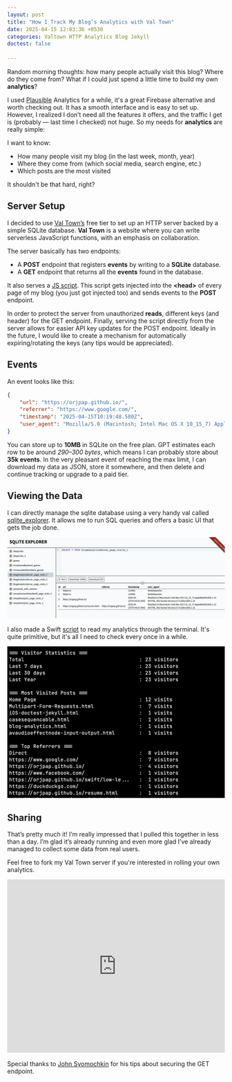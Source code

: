 ```yaml
---
layout: post
title: "How I Track My Blog’s Analytics with Val Town"
date: 2025-04-15 12:03:36 +0530
categories: Valtown HTTP Analytics Blog Jekyll
doctest: false

---
```


Random morning thoughts: how many people actually visit this blog? Where do they come from? What if I could just spend a little time to build my own **analytics**?

I used [Plausible](https://plausible.io) Analytics for a while, it's a great Firebase alternative and worth checking out. It has a smooth interface and is easy to set up. However, I realized I don’t need all the features it offers, and the traffic I get is (probably — last time I checked) not huge. So my needs for **analytics** are really simple:

I want to know:

- How many people visit my blog (in the last week, month, year)
- Where they come from (which social media, search engine, etc.)
- Which posts are the most visited

It shouldn't be that hard, right?

## Server Setup

I decided to use [Val Town’s](https://www.val.town/dashboard) free tier to set up an HTTP server backed by a simple SQLite database. **Val Town** is a website where you can write serverless JavaScript functions, with an emphasis on collaboration.

The server basically has two endpoints:

- A **POST** endpoint that registers **events** by writing to a **SQLite** database.
- A **GET** endpoint that returns all the **events** found in the database.

It also serves a [JS script](https://orjpap-bloganalyticsserver.web.val.run/analytics.js). This script gets injected into the **\<head\>** of every page of my blog (you just got injected too) and sends events to the **POST** endpoint.

In order to protect the server from unauthorized **reads**, different keys (and header) for the GET endpoint. Finally, serving the script directly from the server allows for easier API key updates for the POST endpoint. Ideally in the future, I would like to create a mechanism for automatically expiring/rotating the keys (any tips would be appreciated).


## Events

An event looks like this:

```json
{
    "url": "https://orjpap.github.io/",
    "referrer": "https://www.google.com/",
    "timestamp": "2025-04-15T10:19:48.580Z",
    "user_agent": "Mozilla/5.0 (Macintosh; Intel Mac OS X 10_15_7) AppleWebKit/605.1.15 (KHTML, like Gecko) Version/18.5 Safari/605.1.15"
}
```

You can store up to **10MB** in SQLite on the free plan. GPT estimates each row to be around *290–300 bytes*, which means I can probably store about **35k events**. In the very pleasant event of reaching the max limit, I can download my data as JSON, store it somewhere, and then delete and continue tracking or upgrade to a paid tier.

## Viewing the Data

I can directly manage the sqlite database using a very handy val called [sqlite_explorer](https://www.val.town/v/nbbaier/sqlite_explorer). It allows me to run SQL queries and offers a basic UI that gets the job done.

![sqlite-explorer](/assets/images/2025-04-15-blog-analytics.assets/sqlite-explorer.png)

I also made a Swift [script](https://github.com/orjpap/orjpap.github.io/blob/8bbc591d0df3430e839d1c8e801532179b9ec40d/scripts/analytics.swift) to read my analytics through the terminal. It's quite primitive, but it's all I need to check every once in a while.

![1](/assets/images/2025-04-15-blog-analytics.assets/analytics-swift-terminal.png)

## Sharing

That’s pretty much it! I’m really impressed that I pulled this together in less than a day. I’m glad it’s already running and even more glad I’ve already managed to collect some data from real users.

Feel free to fork my Val Town server if you're interested in rolling your own analytics.

<iframe width="100%" height="400px" src="https://www.val.town/embed/orjpap/simpleAnalytics" title="Val Town" frameborder="0" allow="web-share" allowfullscreen></iframe>

Special thanks to [John Syomochkin](https://github.com/mrfratello) for his tips about securing the GET endpoint.
